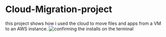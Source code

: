 # Cloud-Migration-project
this project shows how i used the cloud to move files and apps from a VM to an AWS instance.
![confirming the installs on the terminal](https://github.com/samoluowa/Cloud-Migration-project/assets/71151040/7320bbef-2f53-408e-9503-17799f30de83)
